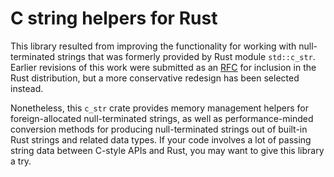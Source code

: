 # C string helpers for Rust

This library resulted from improving the functionality for working
with null-terminated strings that was formerly provided by Rust module
`std::c_str`. Earlier revisions of this work were submitted as an
[RFC](https://github.com/rust-lang/rfcs/pull/435) for inclusion in the Rust
distribution, but a more conservative redesign has been selected instead.

Nonetheless, this `c_str` crate provides memory management helpers
for foreign-allocated null-terminated strings, as well as performance-minded
conversion methods for producing null-terminated strings out of built-in Rust
strings and related data types. If your code involves a lot of passing string
data between C-style APIs and Rust, you may want to give this library a try.
